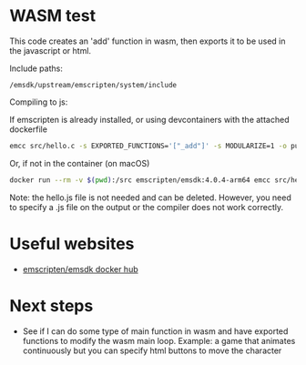 # WASM test

This code creates an 'add' function in wasm, then exports it to be used in the javascript or html.


Include paths:
```
/emsdk/upstream/emscripten/system/include
```


Compiling to js:

If emscripten is already installed, or using devcontainers with the attached dockerfile
```sh
emcc src/hello.c -s EXPORTED_FUNCTIONS='["_add"]' -s MODULARIZE=1 -o public/hello.js
```

Or, if not in the container (on macOS)
```sh
docker run --rm -v $(pwd):/src emscripten/emsdk:4.0.4-arm64 emcc src/hello.c -s MODULARIZE=1 -s EXPORTED_FUNCTIONS='["_add"]' -o public/hello.js
```

Note: the hello.js file is not needed and can be deleted. However, you need to specify a .js file on the output or the compiler does not work correctly.

# Useful websites
- [emscripten/emsdk docker hub](https://hub.docker.com/r/emscripten/emsdk/tags)


# Next steps
- See if I can do some type of main function in wasm and have exported functions to modify the wasm main loop. Example: a game that animates continuously but you can specify html buttons to move the character